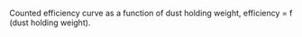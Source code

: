 Counted efficiency curve as a function of dust holding weight, efficiency = f (dust holding weight).
